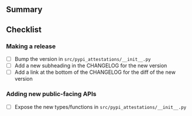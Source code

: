 ## Summary

<!-- What's the purpose of the change? What does it do, and why? -->

## Checklist
<!-- Remove the ones that don't apply to this PR -->

### Making a release
- [ ] Bump the version in `src/pypi_attestations/__init__.py`
- [ ] Add a new subheading in the CHANGELOG for the new version
- [ ] Add a link at the bottom of the CHANGELOG for the diff of the new version

### Adding new public-facing APIs
- [ ] Expose the new types/functions in `src/pypi_attestations/__init__.py`
